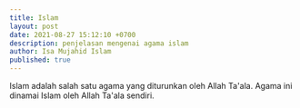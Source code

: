 ```yaml
---
title: Islam
layout: post
date: 2021-08-27 15:12:10 +0700
description: penjelasan mengenai agama islam
author: Isa Mujahid Islam
published: true
---
```


Islam adalah salah satu agama yang diturunkan oleh Allah Ta'ala. Agama ini dinamai Islam oleh Allah Ta'ala sendiri.
